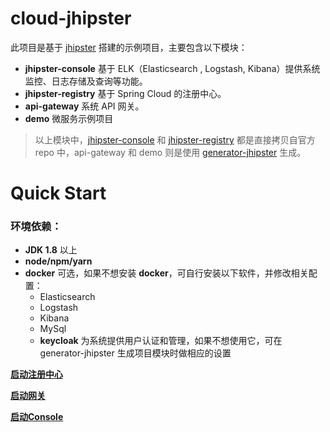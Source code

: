 # cloud-jhipster

此项目是基于 [jhipster](http://jhipster.tech) 搭建的示例项目，主要包含以下模块：

- **jhipster-console** 基于 ELK（Elasticsearch , Logstash, Kibana）提供系统监控、日志存储及查询等功能。
- **jhipster-registry** 基于 Spring Cloud 的注册中心。
- **api-gateway** 系统 API 网关。
- **demo** 微服务示例项目

> 以上模块中，[jhipster-console](https://github.com/jhipster/jhipster-console) 和 [jhipster-registry](https://github.com/jhipster/jhipster-registry) 都是直接拷贝自官方 repo 中，api-gateway 和 demo 则是使用 [generator-jhipster](https://github.com/jhipster/generator-jhipster) 生成。

# Quick Start

### 环境依赖：

- **JDK 1.8** 以上
- **node/npm/yarn**
- **docker** 可选，如果不想安装 **docker**，可自行安装以下软件，并修改相关配置：
  - Elasticsearch
  - Logstash
  - Kibana
  - MySql
  - **keycloak** 为系统提供用户认证和管理，如果不想使用它，可在 generator-jhipster 生成项目模块时做相应的设置

**[启动注册中心](./jhipster-registry/README.md)**

**[启动网关](./api-gateway/README.md)**

**[启动Console](./jhipster-console/README.md)**


